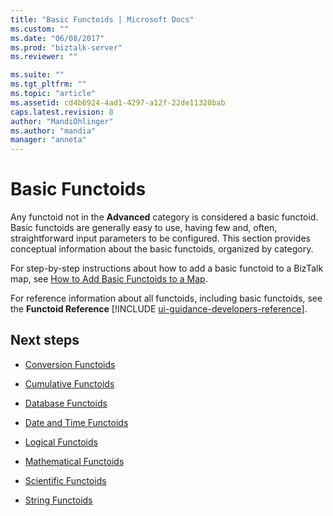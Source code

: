 ```yaml
---
title: "Basic Functoids | Microsoft Docs"
ms.custom: ""
ms.date: "06/08/2017"
ms.prod: "biztalk-server"
ms.reviewer: ""

ms.suite: ""
ms.tgt_pltfrm: ""
ms.topic: "article"
ms.assetid: cd4b6924-4ad1-4297-a12f-22de11328bab
caps.latest.revision: 8
author: "MandiOhlinger"
ms.author: "mandia"
manager: "anneta"
---
```

# Basic Functoids
Any functoid not in the **Advanced** category is considered a basic functoid. Basic functoids are generally easy to use, having few and, often, straightforward input parameters to be configured. This section provides conceptual information about the basic functoids, organized by category.  
  
 For step-by-step instructions about how to add a basic functoid to a BizTalk map, see [How to Add Basic Functoids to a Map](../core/how-to-add-basic-functoids-to-a-map.md).  
  
 For reference information about all functoids, including basic functoids, see the <strong>Functoid Reference</strong> [!INCLUDE [ui-guidance-developers-reference](../includes/ui-guidance-developers-reference.md)].
  
## Next steps
  
-   [Conversion Functoids](../core/conversion-functoids.md)  
  
-   [Cumulative Functoids](../core/cumulative-functoids.md)  
  
-   [Database Functoids](../core/database-functoids.md)  
  
-   [Date and Time Functoids](../core/date-and-time-functoids.md)  
  
-   [Logical Functoids](../core/logical-functoids.md)  
  
-   [Mathematical Functoids](../core/mathematical-functoids.md)  
  
-   [Scientific Functoids](../core/scientific-functoids.md)  
  
-   [String Functoids](../core/string-functoids.md)